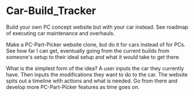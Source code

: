 # Car-Build_Tracker
Build your own PC concept website but with your car instead. See roadmap of executing car maintenance and overhauls.

Make a PC-Part-Picker website clone, but do it for cars instead of for PCs. See how far I can get, eventually going from the current builds from someone's setup to their ideal setup and what it would take to get there.

What is the simplest form of the idea? 
A user inputs the car they currently have.
Then inputs the modifications they want to do to the car.
The website spits out a timeline with actions and what is needed.
Go from there and develop more PC-Part-Picker features as time goes on.